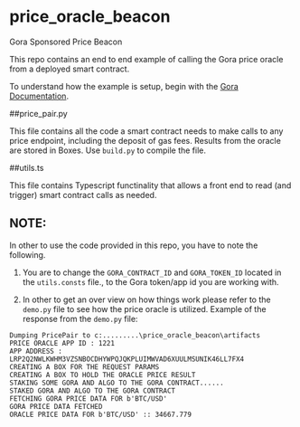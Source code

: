 # price_oracle_beacon
Gora Sponsored Price Beacon

This repo contains an end to end example of calling the Gora price oracle from a deployed smart contract.

To understand how the example is setup, begin with the [Gora Documentation](https://github.com/GoraNetwork/.github/wiki/Gora-Decentralized-Oracle-Documentation).

##price_pair.py

This file contains all the code a smart contract needs to make calls to any price endpoint, including the deposit of gas fees. Results from the oracle are stored in Boxes. Use `build.py` to compile the file. 

##utils.ts

This file contains Typescript functinality that allows a front end to read (and trigger) smart contract calls as needed. 

## NOTE:

In other to use the code provided in this repo, you have to note the following.

1. You are to change the `GORA_CONTRACT_ID` and `GORA_TOKEN_ID` located in the `utils.consts` file., to the Gora token/app id you are working with.

2. In other to get an over view on how things work please refer to the `demo.py` file to see how the price oracle is utilized. Example of the response from the `demo.py` file:

```
Dumping PricePair to c:.........\price_oracle_beacon\artifacts
PRICE ORACLE APP ID : 1221 
APP ADDRESS : LRP2Q2NWLKWHM3VZSNBOCDHYWPQJQKPLUIMWVAD6XUULMSUNIK46LL7FX4
CREATING A BOX FOR THE REQUEST PARAMS
CREATING A BOX TO HOLD THE ORACLE PRICE RESULT
STAKING SOME GORA AND ALGO TO THE GORA CONTRACT......
STAKED GORA AND ALGO TO THE GORA CONTRACT
FETCHING GORA PRICE DATA FOR b'BTC/USD'
GORA PRICE DATA FETCHED
ORACLE PRICE DATA FOR b'BTC/USD' :: 34667.779
```